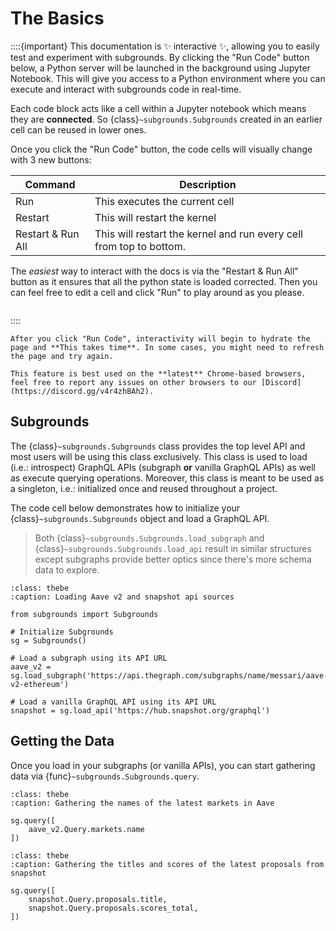 # The Basics

::::{important}
This documentation is ✨ interactive ✨, allowing you to easily test and experiment with subgrounds. By clicking the "Run Code" button below, a Python server will be launched in the background using Jupyter Notebook. This will give you access to a Python environment where you can execute and interact with subgrounds code in real-time.

Each code block acts like a cell within a Jupyter notebook which means they are **connected**. So {class}`~subgrounds.Subgrounds` created in an earlier cell can be reused in lower ones.

Once you click the "Run Code" button, the code cells will visually change with 3 new buttons:

| Command           | Description                                                         |
| ----------------- | ------------------------------------------------------------------- |
| Run               | This executes the current cell                                      |
| Restart           | This will restart the kernel                                        |
| Restart & Run All | This will restart the kernel and run every cell from top to bottom. |

The *easiest* way to interact with the docs is via the "Restart & Run All" button as it ensures that all the python state is loaded corrected. Then you can feel free to edit a cell and click "Run" to play around as you please.

```{thebe-button}
```

::::

```{warning}
After you click "Run Code", interactivity will begin to hydrate the page and **This takes time**. In some cases, you might need to refresh the page and try again.

This feature is best used on the **latest** Chrome-based browsers, feel free to report any issues on other browsers to our [Discord](https://discord.gg/v4r4zhBAh2).
```


## Subgrounds


The {class}`~subgrounds.Subgrounds` class provides the top level API and most users will be using this class exclusively. This class is used to load (i.e.: introspect) GraphQL APIs (subgraph **or** vanilla GraphQL APIs) as well as execute querying operations. Moreover, this class is meant to be used as a singleton, i.e.: initialized once and reused throughout a project.

The code cell below demonstrates how to initialize your {class}`~subgrounds.Subgrounds` object and load a GraphQL API.

> Both {class}`~subgrounds.Subgrounds.load_subgraph` and {class}`~subgrounds.Subgrounds.load_api` result in similar structures except subgraphs provide better optics since there's more schema data to explore.

```{code-block} python
:class: thebe
:caption: Loading Aave v2 and snapshot api sources

from subgrounds import Subgrounds

# Initialize Subgrounds
sg = Subgrounds()

# Load a subgraph using its API URL
aave_v2 = sg.load_subgraph('https://api.thegraph.com/subgraphs/name/messari/aave-v2-ethereum')

# Load a vanilla GraphQL API using its API URL
snapshot = sg.load_api('https://hub.snapshot.org/graphql')
```

## Getting the Data

Once you load in your subgraphs (or vanilla APIs), you can start gathering data via {func}`~subgrounds.Subgrounds.query`.

```{code-block} python
:class: thebe
:caption: Gathering the names of the latest markets in Aave

sg.query([
    aave_v2.Query.markets.name
])

```

```{code-block} python
:class: thebe
:caption: Gathering the titles and scores of the latest proposals from snapshot

sg.query([
    snapshot.Query.proposals.title,
    snapshot.Query.proposals.scores_total,
])
```

